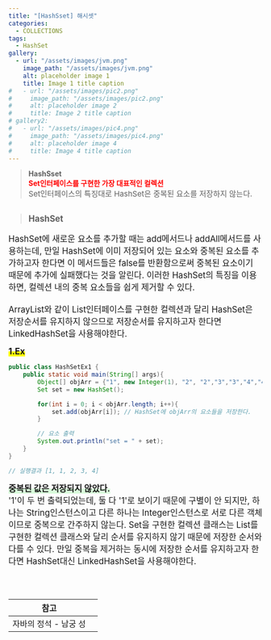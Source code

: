 ```yaml
---
title: "[HashSset] 해시셋"
categories:
  - COLLECTIONS
tags:
  - HashSet
gallery:
  - url: "/assets/images/jvm.png"
    image_path: "/assets/images/jvm.png"
    alt: placeholder image 1
    title: Image 1 title caption
#   - url: "/assets/images/pic2.png"
#     image_path: "/assets/images/pic2.png"
#     alt: placeholder image 2
#     title: Image 2 title caption
# gallery2:
#   - url: "/assets/images/pic4.png"
#     image_path: "/assets/images/pic4.png"
#     alt: placeholder image 4
#     title: Image 4 title caption
---
```


> <b>HashSset<br><span style="color:red;">Set인터페이스를 구현한 가장 대표적인 컬렉션</span></b><br><span style="font-size:15px">Set인터페이스의 특징대로 HashSet은 중복된 요소를 저장하지 않는다.</span>

<!-- <figure>
  {{ fig_img | markdownify | remove: "<p>" | remove: "</p>" }}
{% include gallery id="gallery"%}
</figure> -->

> <h2><span style="font-size:16.7px;">HashSet</span></h2>

<span style="font-size:16.7px;">
HashSet에 새로운 요소를 추가할 때는 add메서드나 addAll메서드를 사용하는데, 만일 HashSet에 이미 저장되어 있는 요소와 중복된 요소를 추가하고자 한다면
이 메서드들은 false를 반환함으로써 중복된 요소이기 때문에 추가에 실패했다는 것을 알린다.
이러한 HashSet의 특징을 이용하면, 컬렉션 내의 중복 요소들을 쉽게 제거할 수 있다.
<br><br>
ArrayList와 같이 List인터페이스를 구현한 컬렉션과 달리 HashSet은 저장순서를 유지하지 않으므로 저장순서를 유지하고자 한다면 LinkedHashSet을 사용해야한다.
</span>

<span style="font-size:16.7px;"><span style="box-shadow: inset 0 -10px 0 yellow; "><b>1.Ex</b></span><br></span>

```java
public class HashSetEx1 {
    public static void main(String[] args){
        Object[] objArr = {"1", new Integer(1), "2", "2","3","3","4","4","4"};
        Set set = new HashSet();

        for(int i = 0; i < objArr.length; i++){
            set.add(objArr[i]); // HashSet에 objArr의 요소들을 저장한다.
        }

        // 요소 출력
        System.out.println("set = " + set);
    }
}

// 실행결과 [1, 1, 2, 3, 4]
```

<span style="font-size:16.7px;"><span style="box-shadow: inset 0 -10px 0 #D9FCDB; "><b>중복된 값은 저장되지 않았다.</b></span><br>
'1'이 두 번 출력되었는데, 둘 다 '1'로 보이기 때문에 구별이 안 되지만, 하나는 String인스턴스이고 다른 하나는 Integer인스턴스로 서로 다른 객체이므로 중복으로 간주하지 않는다. Set을 구현한 컬렉션 클래스는 List를 구현한 컬렉션 클래스와 달리 순서를 유지하지 않기 때문에 저장한 순서와 다를 수 있다. 만일 중복을 제거하는 동시에 저장한 순서를 유지하고자 한다면 HashSet대신 LinkedHashSet을 사용해야한다.</span><br><br>

<br>

| 참고                  |     |
| --------------------- | --- |
| 자바의 정석 - 남궁 성 |     |

<br>

